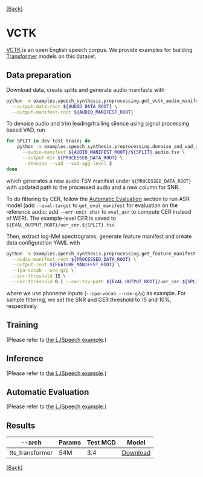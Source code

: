 [[Back]](..)

# VCTK

[VCTK](https://datashare.ed.ac.uk/handle/10283/3443) is an open English speech corpus. We provide examples
for building [Transformer](https://arxiv.org/abs/1809.08895) models on this dataset.


## Data preparation
Download data, create splits and generate audio manifests with
```bash
python -m examples.speech_synthesis.preprocessing.get_vctk_audio_manifest \
  --output-data-root ${AUDIO_DATA_ROOT} \
  --output-manifest-root ${AUDIO_MANIFEST_ROOT}
```

To denoise audio and trim leading/trailing silence using signal processing based VAD, run
```bash
for SPLIT in dev test train; do
    python -m examples.speech_synthesis.preprocessing.denoise_and_vad_audio \
      --audio-manifest ${AUDIO_MANIFEST_ROOT}/${SPLIT}.audio.tsv \
      --output-dir ${PROCESSED_DATA_ROOT} \
      --denoise --vad --vad-agg-level 3
done
```
which generates a new audio TSV manifest under `${PROCESSED_DATA_ROOT}` with updated path to the processed audio and
a new column for SNR.

To do filtering by CER, follow the [Automatic Evaluation](../docs/ljspeech_example.md#automatic-evaluation) section to
run ASR model (add `--eval-target` to `get_eval_manifest` for evaluation on the reference audio; add `--err-unit char`
to `eval_asr` to compute CER instead of WER). The example-level CER is saved to
`${EVAL_OUTPUT_ROOT}/uer_cer.${SPLIT}.tsv`.

Then, extract log-Mel spectrograms, generate feature manifest and create data configuration YAML with
```bash
python -m examples.speech_synthesis.preprocessing.get_feature_manifest \
  --audio-manifest-root ${PROCESSED_DATA_ROOT} \
  --output-root ${FEATURE_MANIFEST_ROOT} \
  --ipa-vocab --use-g2p \
  --snr-threshold 15 \
  --cer-threshold 0.1 --cer-tsv-path ${EVAL_OUTPUT_ROOT}/uer_cer.${SPLIT}.tsv
```
where we use phoneme inputs (`--ipa-vocab --use-g2p`) as example. For sample filtering, we set the SNR and CER threshold
to 15 and 10%, respectively.

## Training
(Please refer to [the LJSpeech example](../docs/ljspeech_example.md#transformer).)

## Inference
(Please refer to [the LJSpeech example](../docs/ljspeech_example.md#inference).)

## Automatic Evaluation
(Please refer to [the LJSpeech example](../docs/ljspeech_example.md#automatic-evaluation).)

## Results

| --arch | Params | Test MCD | Model |
|---|---|---|---|
| tts_transformer | 54M | 3.4 | [Download](https://dl.fbaipublicfiles.com/kairseq/s2/vctk_transformer_phn.tar) |

[[Back]](..)
